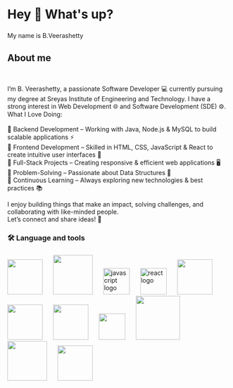 
<h1 align="left">Hey 👋 What's up?</h1>

###

<p align="left">My name is B.Veerashetty</p>

###

<h2 align="left">About me <br> </h2> 
<br><p>I’m B. Veerashetty, a passionate Software Developer 💻 currently pursuing my degree at Sreyas Institute of Engineering and Technology. I have a strong interest in Web Development 🌐 and Software Development (SDE) ⚙️.<br>
What I Love Doing:<br>
<br>🔹 Backend Development – Working with Java, Node.js & MySQL to build scalable applications ⚡
<br>🔹 Frontend Development – Skilled in HTML, CSS, JavaScript & React to create intuitive user interfaces 🎨
<br>🔹 Full-Stack Projects – Creating responsive & efficient web applications 🖥️
<br>🔹 Problem-Solving – Passionate about Data Structures 🧠
<br>🔹 Continuous Learning – Always exploring new technologies & best practices 📚<br>

I enjoy building things that make an impact, solving challenges, and collaborating with like-minded people.<br> Let’s connect and share ideas! 🤝
</p>



###



###

<h3 align="left">🛠 Language and tools</h3>

###

<div align="left">
  <img src="https://1.bp.blogspot.com/-AvM-a6R_nnI/WnPeZ9VrfZI/AAAAAAAABZM/VhubjScBvuAC01MszE8j_c4RqczEWziCwCLcBGAs/s1600/2000px-HTML5_logo_and_wordmark.svg.png " height="80">
 <img width="16" />
  <img src="https://cdn.freebiesupply.com/logos/large/2x/css3-logo-png-transparent.png" height="90">
  <img width="16" />
  <img src="https://cdn.jsdelivr.net/gh/devicons/devicon/icons/javascript/javascript-original.svg" height="60" alt="javascript logo"  />
  <img width="16" />
  <img src="https://cdn.jsdelivr.net/gh/devicons/devicon/icons/react/react-original.svg" height="60" alt="react logo"  />
  <img width="16" />
  <img src="https://th.bing.com/th/id/R.f7337d339216d05c1551688efb13a830?rik=m28qY9WE3BaKXQ&riu=http%3a%2f%2fpluspng.com%2fimg-png%2fnodejs-png-nodejs-icon-png-50-px-1600.png&ehk=XR9ktXGvw5svYVTEqemL7wSEUZL%2bihqTpYBLPSQn8GQ%3d&risl=&pid=ImgRaw&r=0" height="80">
  <img width="16" />
   <img src="https://cdn.freebiesupply.com/logos/large/2x/mysql-5-logo-png-transparent.png" height="80">
<img width="16" />
   <img src="https://www.iconpacks.net/icons/free-icons-6/free-rest-api-blue-logo-icon-22098-thumb.png" height="80">
  <img width="16" />
    <img src="https://cdn.freelogovectors.net/wp-content/uploads/2020/12/postman-logo.png"height="60">
    <img width="16" />
    <img src="https://static.vecteezy.com/system/resources/previews/022/100/214/original/java-logo-transparent-free-png.png" height="100">
 <img width="16" />
    <img src="https://1000logos.net/wp-content/uploads/2020/08/Git-Logo-640x400.png" height="90">
     <img width="16" />
     <img src="https://raw.githubusercontent.com/dhanishgajjar/vscode-icons/master/png/default_dark.png" height="80">
     <img width="16" />
   

</div>

###
